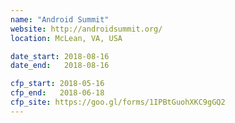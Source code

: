 ```yaml
---
name: "Android Summit"
website: http://androidsummit.org/
location: McLean, VA, USA

date_start: 2018-08-16
date_end:   2018-08-16

cfp_start: 2018-05-16
cfp_end:   2018-06-18
cfp_site: https://goo.gl/forms/1IPBtGuohXKC9gGQ2
---
```

